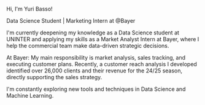 Hi, I'm Yuri Basso! 

Data Science Student | Marketing Intern at @Bayer

I'm currently deepening my knowledge as a Data Science student at UNINTER and applying my skills as a Market Analyst Intern at Bayer, where I help the commercial team make data-driven strategic decisions.

At Bayer: My main responsibility is market analysis, sales tracking, and executing customer plans. Recently, a customer reach analysis I developed identified over 26,000 clients and their revenue for the 24/25 season, directly supporting the sales strategy.

I'm constantly exploring new tools and techniques in Data Science and Machine Learning.
